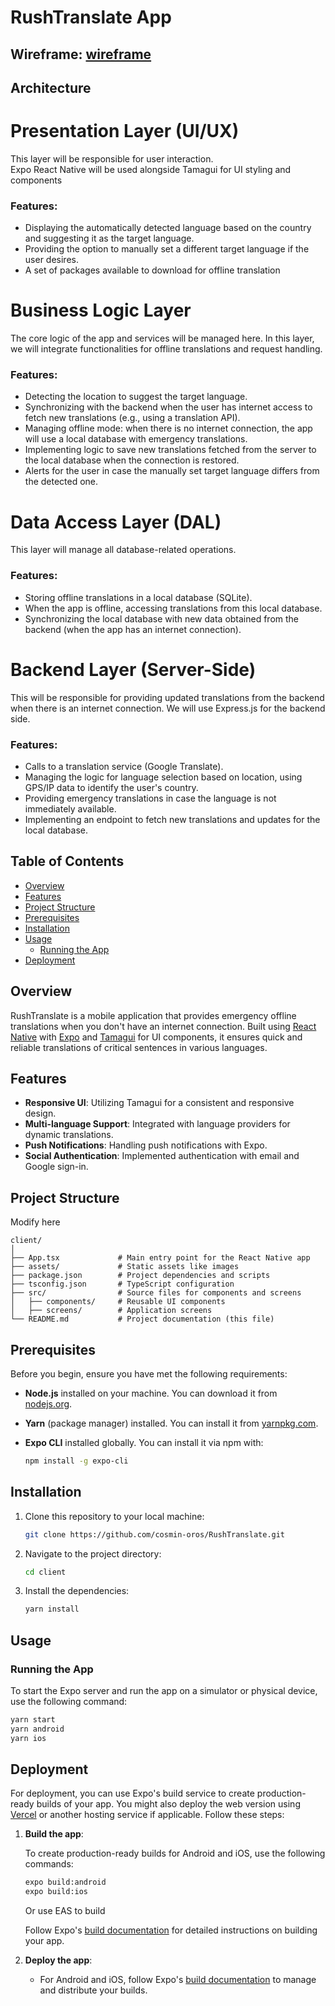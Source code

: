# RushTranslate App

## Wireframe: [wireframe](https://www.figma.com/design/JWIU6D9crToZwDgviTKRd2/RushTranslate?node-id=0-1&node-type=canvas&t=aoCEVEw9KvQHlGIw-0)

## Architecture

# **Presentation Layer (UI/UX)**

This layer will be responsible for user interaction.  
Expo React Native will be used alongside Tamagui for UI styling and components

### **Features:**
- Displaying the automatically detected language based on the country and suggesting it as the target language.  
- Providing the option to manually set a different target language if the user desires.
- A set of packages available to download for offline translation

# **Business Logic Layer**

The core logic of the app and services will be managed here. In this layer, we will integrate functionalities for offline translations and request handling.

### **Features:**
- Detecting the location to suggest the target language.  
- Synchronizing with the backend when the user has internet access to fetch new translations (e.g., using a translation API).  
- Managing offline mode: when there is no internet connection, the app will use a local database with emergency translations.  
- Implementing logic to save new translations fetched from the server to the local database when the connection is restored.  
- Alerts for the user in case the manually set target language differs from the detected one.  

# **Data Access Layer (DAL)**

This layer will manage all database-related operations.

### **Features:**
- Storing offline translations in a local database (SQLite).  
- When the app is offline, accessing translations from this local database.  
- Synchronizing the local database with new data obtained from the backend (when the app has an internet connection).  

# **Backend Layer (Server-Side)**

This will be responsible for providing updated translations from the backend when there is an internet connection.
We will use Express.js for the backend side.

### **Features:**
- Calls to a translation service (Google Translate).  
- Managing the logic for language selection based on location, using GPS/IP data to identify the user's country.  
- Providing emergency translations in case the language is not immediately available.  
- Implementing an endpoint to fetch new translations and updates for the local database.  

## Table of Contents
- [Overview](#overview)
- [Features](#features)
- [Project Structure](#project-structure)
- [Prerequisites](#prerequisites)
- [Installation](#installation)
- [Usage](#usage)
  - [Running the App](#running-the-app)
- [Deployment](#deployment)

## Overview

RushTranslate is a mobile application that provides emergency offline translations when you don't have an internet connection. Built using [React Native](https://reactnative.dev/) with [Expo](https://expo.dev/) and [Tamagui](https://tamagui.dev/) for UI components, it ensures quick and reliable translations of critical sentences in various languages.

## Features

- **Responsive UI**: Utilizing Tamagui for a consistent and responsive design.
- **Multi-language Support**: Integrated with language providers for dynamic translations.
- **Push Notifications**: Handling push notifications with Expo.
- **Social Authentication**: Implemented authentication with email and Google sign-in.

## Project Structure

Modify here
```plaintext
client/
│
├── App.tsx             # Main entry point for the React Native app
├── assets/             # Static assets like images 
├── package.json        # Project dependencies and scripts
├── tsconfig.json       # TypeScript configuration
├── src/                # Source files for components and screens
│   ├── components/     # Reusable UI components
│   ├── screens/        # Application screens
└── README.md           # Project documentation (this file)
```

## Prerequisites

Before you begin, ensure you have met the following requirements:

- **Node.js** installed on your machine. You can download it from [nodejs.org](https://nodejs.org).

- **Yarn** (package manager) installed. You can install it from [yarnpkg.com](https://yarnpkg.com).

- **Expo CLI** installed globally. You can install it via npm with:

    ```bash
    npm install -g expo-cli
    ```

## Installation

1. Clone this repository to your local machine:

    ```bash
    git clone https://github.com/cosmin-oros/RushTranslate.git
    ```

2. Navigate to the project directory:

    ```bash
    cd client
    ```

3. Install the dependencies:

    ```bash
    yarn install
    ```

## Usage

### Running the App

To start the Expo server and run the app on a simulator or physical device, use the following command:

```bash
yarn start
yarn android
yarn ios
```

## Deployment

For deployment, you can use Expo's build service to create production-ready builds of your app. You might also deploy the web version using [Vercel](https://vercel.com/) or another hosting service if applicable. Follow these steps:

1. **Build the app**:

    To create production-ready builds for Android and iOS, use the following commands:

    ```bash
    expo build:android
    expo build:ios
    ```
    Or use EAS to build

    Follow Expo's [build documentation](https://docs.expo.dev/build/introduction/) for detailed instructions on building your app.

2. **Deploy the app**:

    - For Android and iOS, follow Expo's [build documentation](https://docs.expo.dev/build/introduction/) to manage and distribute your builds.
    


